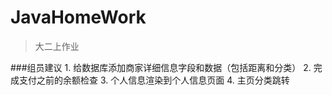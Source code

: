 # JavaHomeWork
> 大二上作业 


###组员建议
	1. 给数据库添加商家详细信息字段和数据（包括距离和分类）
	2. 完成支付之前的余额检查
	3. 个人信息渲染到个人信息页面
	4. 主页分类跳转
